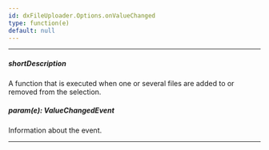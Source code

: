 ```yaml
---
id: dxFileUploader.Options.onValueChanged
type: function(e)
default: null
---
```

---
##### shortDescription
A function that is executed when one or several files are added to or removed from the selection.

##### param(e): ValueChangedEvent
Information about the event.

---
